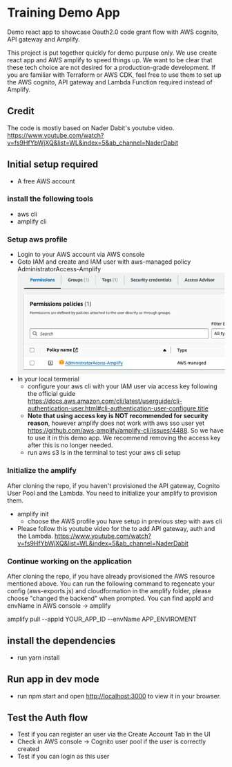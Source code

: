 # Training Demo App
Demo react app to showcase Oauth2.0 code grant flow with AWS cognito, API gateway and Amplify.

This project is put together quickly for demo purpuse only. We use create react app and AWS amplify to speed things up. We want to be clear that these tech choice are not desired for a production-grade development.
If you are familiar with Terraform or AWS CDK, feel free to use them to set up the AWS cognito, API gateway and Lambda Function required instead of Amplify.

## Credit
The code is mostly based on Nader Dabit's youtube video. https://www.youtube.com/watch?v=fs9HfYbWjXQ&list=WL&index=5&ab_channel=NaderDabit

## Initial setup required

- A free AWS account

### install the following tools

- aws cli
- amplify cli

### Setup aws profile
- Login to your AWS account via AWS console
- Goto IAM and create and IAM user with aws-managed policy AdministratorAccess-Amplify
![Alt text](image.png)
- In your local termerial
    - configure your aws cli with your IAM user via access key following the official guide https://docs.aws.amazon.com/cli/latest/userguide/cli-authentication-user.html#cli-authentication-user-configure.title
    - **Note that using access key is NOT recommended for security reason**, however amplify does not work with aws sso user yet https://github.com/aws-amplify/amplify-cli/issues/4488. So we have to use it in this demo app. We recommend removing the access key after this is no longer needed.
    - run aws s3 ls in the terminal to test your aws cli setup
### Initialize the amplify
After cloning the repo, if you haven't provisioned the API gateway, Cognito User Pool and the Lambda. You need to initialize your amplify to provision them. 
- amplify init
    - choose the AWS profile you have setup in previous step with aws cli
- Please follow this youtube video for the to add API gateway, auth and the Lambda.
https://www.youtube.com/watch?v=fs9HfYbWjXQ&list=WL&index=5&ab_channel=NaderDabit

### Continue working on the application
After cloning the repo, if you have already provisioned the AWS resource mentioned above. You can run the following command to regeneate your config (aws-exports.js) and cloudformation in the amplify folder, please choose "changed the backend" when prompted. 
You can find appId and envName in AWS console -> amplify

amplify pull --appId YOUR_APP_ID --envName APP_ENVIROMENT

## install the dependencies
- run yarn install

## Run app in dev mode

- run npm start and open [http://localhost:3000](http://localhost:3000) to view it in your browser.

## Test the Auth flow
- Test if you can register an user via the Create Account Tab in the UI
- Check in AWS console -> Cognito user pool if the user is correctly created
- Test if you can login as this user

